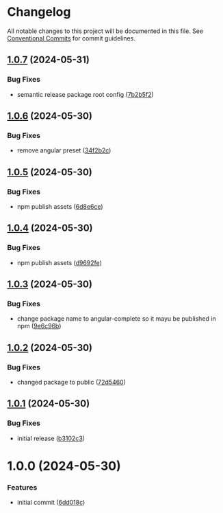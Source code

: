 # Changelog

All notable changes to this project will be documented in this file. See
[Conventional Commits](https://conventionalcommits.org) for commit guidelines.

## [1.0.7](https://github.com/baskeboler/angular-completer/compare/v1.0.6...v1.0.7) (2024-05-31)


### Bug Fixes

* semantic release package root config ([7b2b5f2](https://github.com/baskeboler/angular-completer/commit/7b2b5f21b34ae3f17e6a57852fab7a747e697d05))

## [1.0.6](https://github.com/baskeboler/angular-completer/compare/v1.0.5...v1.0.6) (2024-05-30)


### Bug Fixes

* remove angular preset ([34f2b2c](https://github.com/baskeboler/angular-completer/commit/34f2b2c189d862c16ed6cb0cd7e6b92832162fef))

## [1.0.5](https://github.com/baskeboler/angular-completer/compare/v1.0.4...v1.0.5) (2024-05-30)


### Bug Fixes

* npm publish assets ([6d8e6ce](https://github.com/baskeboler/angular-completer/commit/6d8e6cea7353cccfdf3e60bb301f50abe5cba7ad))

## [1.0.4](https://github.com/baskeboler/ngx-completer/compare/v1.0.3...v1.0.4) (2024-05-30)


### Bug Fixes

* npm publish assets ([d9692fe](https://github.com/baskeboler/ngx-completer/commit/d9692fe81fc0b30914e506004c40c50f0d9c37db))

## [1.0.3](https://github.com/baskeboler/ngx-completer/compare/v1.0.2...v1.0.3) (2024-05-30)


### Bug Fixes

* change package name to angular-complete so it mayu be published in npm ([9e6c96b](https://github.com/baskeboler/ngx-completer/commit/9e6c96ba894b611fbf721030bfc1bb3a4c8819d2))

## [1.0.2](https://github.com/baskeboler/ngx-completer/compare/v1.0.1...v1.0.2) (2024-05-30)


### Bug Fixes

* changed package to public ([72d5460](https://github.com/baskeboler/ngx-completer/commit/72d5460cf298c3da6f4fa4efa7ec79dcebb423b6))

## [1.0.1](https://github.com/baskeboler/ngx-completer/compare/v1.0.0...v1.0.1) (2024-05-30)


### Bug Fixes

* initial release ([b3102c3](https://github.com/baskeboler/ngx-completer/commit/b3102c362e6de0979bc6d6926f2a37a0bbbda176))

# 1.0.0 (2024-05-30)


### Features

* initial commit ([6dd018c](https://github.com/baskeboler/ngx-completer/commit/6dd018cf319b6c6281a71082fd2d758cebf129cd))
